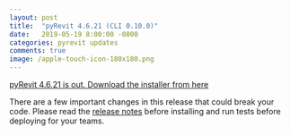 ```yaml
---
layout: post
title:  "pyRevit 4.6.21 (CLI 0.10.0)"
date:   2019-05-19 8:00:00 -0800
categories: pyrevit updates
comments: true
image: /apple-touch-icon-180x180.png
---
```


[pyRevit 4.6.21 is out. Download the installer from here](https://github.com/eirannejad/pyRevit/releases)

There are a few important changes in this release that could break your code. Please read the [release notes](https://github.com/eirannejad/pyRevit/releases/tag/v4.6.21) before installing and run tests before deploying for your teams.
